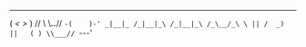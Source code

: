 ___    ___
( _<    >_ )
//        \\
\\___..___//
 `-(    )-'
   _|__|_
  /_|__|_\
  /_|__|_\
  /_\__/_\
   \ || /  _)
     ||   ( )
     \\___//
      `---'
